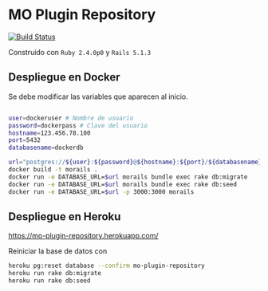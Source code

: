 # MO Plugin Repository

[![Build Status](https://semaphoreci.com/api/v1/felovilches/mo-plugin-repository/branches/master/badge.svg)](https://semaphoreci.com/felovilches/mo-plugin-repository)

Construido con `Ruby 2.4.0p0` y `Rails 5.1.3`


## Despliegue en Docker

Se debe modificar las variables que aparecen al inicio.

```bash

user=dockeruser # Nombre de usuario
password=dockerpass # Clave del usuario
hostname=123.456.78.100
port=5432
databasename=dockerdb

url="postgres://${user}:${password}@${hostname}:${port}/${databasename}"
docker build -t morails .
docker run -e DATABASE_URL=$url morails bundle exec rake db:migrate
docker run -e DATABASE_URL=$url morails bundle exec rake db:seed
docker run -e DATABASE_URL=$url -p 3000:3000 morails
```


## Despliegue en Heroku

https://mo-plugin-repository.herokuapp.com/

Reiniciar la base de datos con

```bash
heroku pg:reset database --confirm mo-plugin-repository
heroku run rake db:migrate
heroku run rake db:seed
```
